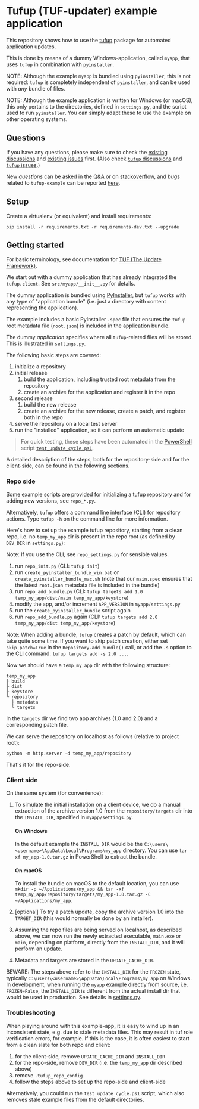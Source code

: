 # Tufup (TUF-updater) example application

This repository shows how to use the [tufup][1] package for automated application updates.

This is done by means of a dummy Windows-application, called `myapp`, that uses `tufup` in combination with `pyinstaller`.

NOTE: Although the example `myapp` is bundled using `pyinstaller`, this is not required: `tufup` is completely independent of `pyinstaller`, and can be used with *any* bundle of files.

NOTE: Although the example application is written for Windows (or macOS), this only pertains to the directories, defined in `settings.py`, and the script used to run `pyinstaller`.
You can simply adapt these to use the example on other operating systems.

## Questions

If you have any questions, please make sure to check the [existing discussions][5] and [existing issues][6] first. (Also check [`tufup` discussions][10] and [`tufup` issues][11].)

New *questions* can be asked in the [Q&A][9] or on [stackoverflow][8], and *bugs* related to `tufup-example` can be reported [here][7].

## Setup

Create a virtualenv (or equivalent) and install requirements:

`pip install -r requirements.txt -r requirements-dev.txt --upgrade`

## Getting started

For basic terminology, see documentation for [TUF (The Update Framework)][2].

We start out with a dummy application that has already integrated the `tufup.client`.
See `src/myapp/__init__.py` for details.

The dummy application is bundled using [PyInstaller][3], but `tufup` works with any type of "application bundle" (i.e. just a directory with content representing the application).

The example includes a basic PyInstaller `.spec` file that ensures the `tufup` root metadata file (`root.json`) is included in the application bundle.

The dummy *application* specifies where all `tufup`-related  files will be stored.
This is illustrated in `settings.py`.

The following basic steps are covered:

1. initialize a repository
2. initial release
   1. build the application, including trusted root metadata from the repository
   2. create an archive for the application and register it in the repo
3. second release
   1. build the new release
   2. create an archive for the new release, create a patch, and register both in the repo
4. serve the repository on a local test server
5. run the "installed" application, so it can perform an automatic update

> For quick testing, these steps have been automated in the [PowerShell][12] script [`test_update_cycle.ps1`][13].

A detailed description of the steps, both for the repository-side and for the client-side, can be found in the following sections.

### Repo side

Some example scripts are provided for initializing a tufup repository and for adding new versions, see `repo_*.py`.

Alternatively, `tufup` offers a command line interface (CLI) for repository actions.
Type `tufup -h` on the command line for more information.

Here's how to set up the example tufup repository, starting from a clean repo, i.e. no `temp_my_app` dir is present in the repo root (as defined by `DEV_DIR` in `settings.py`):

Note: If you use the CLI, see `repo_settings.py` for sensible values.

1. run `repo_init.py` (CLI: `tufup init`)
2. run `create_pyinstaller_bundle_win.bat` or `create_pyinstaller_bundle_mac.sh`
   (note that our `main.spec` ensures that the latest `root.json` metadata file is included in the bundle)
3. run `repo_add_bundle.py` (CLI: `tufup targets add 1.0 temp_my_app/dist/main temp_my_app/keystore`)
4. modify the app, and/or increment `APP_VERSION` in `myapp/settings.py`
5. run the `create_pyinstaller_bundle` script again
6. run `repo_add_bundle.py` again (CLI: `tufup targets add 2.0 temp_my_app/dist temp_my_app/keystore`)

Note: When adding a bundle, `tufup` creates a patch by default, which can take quite some time.
If you want to skip patch creation, either set `skip_patch=True` in the `Repository.add_bundle()` call, or add the  `-s` option to the CLI command: `tufup targets add -s 2.0 ...`.

Now we should have a `temp_my_app` dir with the following structure:

```text
temp_my_app
├ build
├ dist
├ keystore
└ repository
  ├ metadata
  └ targets 
```

In the `targets` dir we find two app archives (1.0 and 2.0) and a corresponding patch file.

We can serve the repository on localhost as follows (relative to project root):

    python -m http.server -d temp_my_app/repository

That's it for the repo-side.

### Client side

On the same system (for convenience):

1. To simulate the initial installation on a client device, we do a manual extraction of the archive version 1.0 from the `repository/targets` dir into the `INSTALL_DIR`, specified in `myapp/settings.py`.

   #### On Windows

   In the default example the `INSTALL_DIR` would be the `C:\users\<username>\AppData\Local\Programs\my_app` directory.
   You can use `tar -xf my_app-1.0.tar.gz` in PowerShell to extract the bundle.

   #### On macOS

   To install the bundle on macOS to the default location, you can use
   `mkdir -p ~/Applications/my_app && tar -xf temp_my_app/repository/targets/my_app-1.0.tar.gz -C ~/Applications/my_app`.

2. [optional] To try a patch update, copy the archive version 1.0 into the `TARGET_DIR` (this would normally be done by an installer).
3. Assuming the repo files are being served on localhost, as described above, we can now run the newly extracted executable, `main.exe` or `main`, depending on platform, directly from the `INSTALL_DIR`, and it will perform an update.
4. Metadata and targets are stored in the `UPDATE_CACHE_DIR`.

BEWARE: The steps above refer to the `INSTALL_DIR` for the `FROZEN` state, typically `C:\users\<username>\AppData\Local\Programs\my_app` on Windows.
In development, when running the `myapp` example directly from source, i.e. `FROZEN=False`, the `INSTALL_DIR` is different from the actual install dir that would be used in production. See details in [settings.py][4].

### Troubleshooting

When playing around with this example-app, it is easy to wind up in an inconsistent state, e.g. due to stale metadata files.
This may result in tuf role verification errors, for example.
If this is the case, it is often easiest to start from a clean slate for both repo and client:

1. for the client-side, remove `UPDATE_CACHE_DIR` and `INSTALL_DIR`
2. for the repo-side, remove `DEV_DIR` (i.e. the `temp_my_app` dir described above)
3. remove `.tufup_repo_config`
4. follow the steps above to set up the repo-side and client-side

Alternatively, you could run the `test_update_cycle.ps1` script, which also removes stale example files from the default directories.

[1]: https://github.com/dennisvang/tufup
[2]: https://theupdateframework.io/
[3]: https://pyinstaller.org/en/stable/
[4]: https://github.com/dennisvang/tufup-example/blob/2af43175d39417f9d3d855d7e8fb2cb6ebd3c155/src/myapp/settings.py#L38
[5]: https://github.com/dennisvang/tufup-example/discussions
[6]: https://github.com/dennisvang/tufup-example/issues?q=is%3Aissue
[7]: https://github.com/dennisvang/tufup-example/issues/new
[8]: https://stackoverflow.com/questions/ask
[9]: https://github.com/dennisvang/tufup-example/discussions/new?category=q-a
[10]: https://github.com/dennisvang/tufup/discussions
[11]: https://github.com/dennisvang/tufup/issues
[12]: https://learn.microsoft.com/en-ca/powershell/scripting/install/installing-powershell
[13]: ./test_update_cycle.ps1
